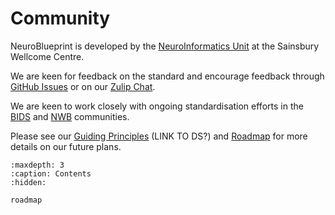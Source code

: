 # Community

NeuroBlueprint is developed by the
[NeuroInformatics Unit]()
at the Sainsbury Wellcome Centre.

We are keen for feedback on the standard and
encourage feedback through [GitHub Issues]()
or on our
[Zulip Chat]().

We are keen to work closely with ongoing
standardisation efforts in the
[BIDS]()
and
[NWB]() communities.

Please see our [Guiding Principles]()  (LINK TO DS?)
and [Roadmap](roadmap.md) for more details on our future plans.

```{toctree}
:maxdepth: 3
:caption: Contents
:hidden:

roadmap
```
